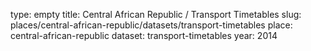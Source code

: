type: empty
title: Central African Republic / Transport Timetables
slug: places/central-african-republic/datasets/transport-timetables
place: central-african-republic
dataset: transport-timetables
year: 2014
